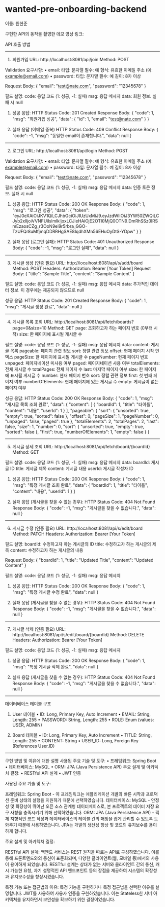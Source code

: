 # wanted-pre-onboarding-backend

이름: 원현준

구현한 API의 동작을 촬영한 데모 영상 링크: 

API 호출 방법
________________________________________

1. 회원가입
URL: http://localhost:8081/api/join
Method: POST

Validation 요구사항:
•	email:
	타입: 문자열
	필수: 예
	형식: 유효한 이메일 주소 (예: example@email.com)
•	password:
	타입: 문자열
	필수: 예
	길이: 8자 이상
 
Request Body:
{
  "email": "test@nate.com",
  "password": "12345678"
}

필드 설명:
code: 응답 코드 (1: 성공, -1: 실패)
msg: 응답 메시지
data: 회원 정보. 실패 시 null

1. 성공 응답: 
HTTP Status Code: 201 Created
Response Body:
{
    "code": 1,
    "msg": "회원가입 성공",
    "data": {
        "id": 1,
        "email": "test@nate.com"
    }
}

2. 실패 응답 (이메일 중복)
HTTP Status Code: 409 Conflict
Response Body:
{
    "code": -1,
    "msg": "동일한 email이 존재합니다.",
    "data": null
}
________________________________________

2. 로그인
URL: http://localhost:8081/api/login
Method: POST

Validation 요구사항:
•	email:
	타입: 문자열
	필수: 예
	형식: 유효한 이메일 주소 (예: example@email.com)
•	password:
	타입: 문자열
	필수: 예
	길이: 8자 이상
 
Request Body:
{
  "email": "test@nate.com",
  "password": "12345678"
}

필드 설명:
code: 응답 코드 (1: 성공, -1: 실패)
msg: 응답 메시지
data: 인증 토큰 정보. 실패 시 null

1. 성공 응답:
HTTP Status Code: 200 OK
Response Body:
{
    "code": 1,
    "msg": "로그인 성공",
    "data": {
        "token": "eyJ0eXAiOiJKV1QiLCJhbGciOiJIUzUxMiJ9.eyJzdWIiOiJ3YW50ZWQiLCJyb2xlIjoiVVNFUiIsImlkIjoxLCJleHAiOjE2OTI0MjQ0OTN9.DmRhSSz0lRSmEzaosCZg_r3OoN9el9r5rbra_GGO-TzUFQr8uMfjmqDDRRHgSAE8IqdhXMn56EHuOyDtS-YDpw"
    }
}

2. 실패 응답 (로그인 실패):
HTTP Status Code: 401 Unauthorized
Response Body:
{
    "code": -1,
    "msg": "로그인 실패",
    "data": null
}
________________________________________

3. 게시글 생성 (인증 필요)
URL: http://localhost:8081/api/s/add/board
Method: POST
Headers: Authorization: Bearer [Your Token]
Request Body:
{
  "title": "Sample Title",
  "content": "Sample Content"
}

필드 설명:
code: 응답 코드 (1: 성공, -1: 실패)
msg: 응답 메시지
data: 추가적인 데이터 정보. 이 경우에는 제공되지 않으므로 null

성공 응답: 
HTTP Status Code: 201 Created
Response Body:
{
    "code": 1,
    "msg": "게시글 생성 완료",
    "data": null
}
________________________________________

4. 게시글 목록 조회
URL: http://localhost:8081/api/fetch/boards?page=0&size=10
Method: GET
page: 조회하고자 하는 페이지 번호 (0부터 시작)
size: 한 페이지에 표시될 게시글 수

필드 설명:
code: 응답 코드 (1: 성공, -1: 실패)
msg: 응답 메시지
data:
content: 게시글 목록
pageable: 페이지 관련 정보
sort: 정렬 관련 정보
offset: 현재 페이지 시작 인덱스
pageSize: 한 페이지에 표시될 게시글 수
pageNumber: 현재 페이지 번호
unpaged: 페이지네이션 미사용 여부
paged: 페이지네이션 사용 여부
totalElements: 전체 게시글 수
totalPages: 전체 페이지 수
last: 마지막 페이지 여부
size: 한 페이지에 표시될 게시글 수
number: 현재 페이지 번호
sort: 정렬 관련 정보
first: 첫 번째 페이지 여부
numberOfElements: 현재 페이지에 있는 게시글 수
empty: 게시글이 없는 페이지 여부

성공 응답:
HTTP Status Code: 200 OK
Response Body:
{
    "code": 1,
    "msg": "게시글 목록 조회 완료",
    "data": {
        "content": [
        {
                "boardId": 1,
                "title": "타이틀",
                "content": "내용",
                "userId": 1
            }
        ],
        "pageable": {
            "sort": {
                "unsorted": true,
                "empty": true,
                "sorted": false
            },
            "offset": 0,
            "pageSize": 1,
            "pageNumber": 0,
            "unpaged": false,
            "paged": true
        },
        "totalElements": 2,
        "totalPages": 2,
        "last": false,
        "size": 1,
        "number": 0,
        "sort": {
            "unsorted": true,
            "empty": true,
            "sorted": false
        },
        "first": true,
        "numberOfElements": 1,
        "empty": false
    }
}
________________________________________

5. 게시글 상세 조회
URL: http://localhost:8081/api/fetch/board/{boardId}
Method: GET

필드 설명:
code: 응답 코드 (1: 성공, -1: 실패)
msg: 응답 메시지
data:
boardId: 게시글 ID
title: 게시글 제목
content: 게시글 내용
userId: 게시글 작성자 ID

1. 성공 응답:
HTTP Status Code: 200 OK
Response Body:
{
    "code": 1,
    "msg": "특정 게시글 조회 완료",
    "data": {
        "boardId": 1,
        "title": "타이틀",
        "content": "내용",
        "userId": 1
    }
}

2. 실패 응답 (게시글을 찾을 수 없는 경우):
HTTP Status Code: 404 Not Found
Response Body:
{
    "code": -1,
    "msg": "게시글을 찾을 수 없습니다.",
    "data": null
}
________________________________________

6. 게시글 수정 (인증 필요)
URL: http://localhost:8081/api/s/edit/board
Method: PATCH
Headers: Authorization: Bearer [Your Token]

필드 설명:
boardId: 수정하고자 하는 게시글의 ID
title: 수정하고자 하는 게시글의 제목
content: 수정하고자 하는 게시글의 내용

Request Body:
{ 
  "boardId": 1, 
  "title": "Updated Title", 
  "content": "Updated Content" 
}

필드 설명:
code: 응답 코드 (1: 성공, -1: 실패)
msg: 응답 메시지

1. 성공 응답:
HTTP Status Code: 200 OK
Response Body:
{
    "code": 1,
    "msg": "특정 게시글 수정 완료",
    "data": null
}

2. 실패 응답 (게시글을 찾을 수 없는 경우):
HTTP Status Code: 404 Not Found
Response Body:
{
    "code": -1,
    "msg": "게시글을 찾을 수 없습니다.",
    "data": null
}
________________________________________

7. 게시글 삭제 (인증 필요)
URL: http://localhost:8081/api/s/edit/board/{boardId}
Method: DELETE
Headers: Authorization: Bearer [Your Token]

필드 설명:
code: 응답 코드 (1: 성공, -1: 실패)
msg: 응답 메시지

1. 성공 응답:
HTTP Status Code: 200 OK
Response Body:
{
    "code": 1,
    "msg": "특정 게시글 삭제 완료",
    "data": null
}

2. 실패 응답 (게시글을 찾을 수 없는 경우):
HTTP Status Code: 404 Not Found
Response Body:
{
    "code": -1,
    "msg": "게시글을 찾을 수 없습니다.",
    "data": null
}

________________________________________

데이터베이스 테이블 구조

1. User 테이블
•	ID: Long, Primary Key, Auto Increment
•	EMAIL: String, Length: 255
•	PASSWORD: String, Length: 255
•	ROLE: Enum (values: USER, ADMIN)

2. Board 테이블
•	ID: Long, Primary Key, Auto Increment
•	TITLE: String, Length: 255
•	CONTENT: String
•	USER_ID: Long, Foreign Key (References User.ID)
________________________________________

구현 방법 및 이유에 대한 설명
사용된 주요 기술 및 도구:
•	프레임워크: Spring Boot
•	데이터베이스: MySQL
•	ORM: JPA (Java Persistence API)
주요 설계 및 아키텍처 결정:
•	RESTful API 설계
•	JWT 인증

사용된 주요 기술 및 도구:

프레임워크: Spring Boot - 이 프레임워크는 애플리케이션 개발의 빠른 시작과 프로덕션 준비 상태의 실행을 지원하기 때문에 선택하였습니다.
데이터베이스: MySQL - 안정성 및 확장성이 뛰어난 오픈 소스 관계형 데이터베이스로, 본 프로젝트의 데이터 저장 요구 사항을 충족시키기 위해 선택하였습니다.
ORM: JPA (Java Persistence API) - 객체 지향적인 코드 작성과 데이터베이스의 테이블 간의 매핑을 쉽게 관리할 수 있도록 도와주기 때문에 사용하였습니다. JPA는 개발의 생산성 향상 및 코드의 유지보수를 용이하게 합니다.

주요 설계 및 아키텍처 결정: 

RESTful API 설계: 백엔드 서비스는 REST 원칙을 따르는 API로 구성하였습니다. 
이를 통해 프론트엔드와의 통신이 표준화되며, 다양한 클라이언트(웹, 모바일 등)에서의 사용이 용이하게 되었습니다. 
RESTful 설계는 상태가 없는 서버와 클라이언트 간의 통신, 캐시 가능한 요청, 
자기 설명적인 API 엔드포인트 등의 장점을 제공하여 시스템의 확장성과 유지보수성을 향상시켰습니다.

특정 기능 또는 접근법의 이유: 특정 기능을 구현하거나 특정 접근법을 선택한 이유를 설명합니다.
JWT를 사용하여 사용자 인증을 구현하였습니다. 이는 Stateless한 서버 아키텍처를 유지하면서 보안성을 확보하기 위한 결정이었습니다.

